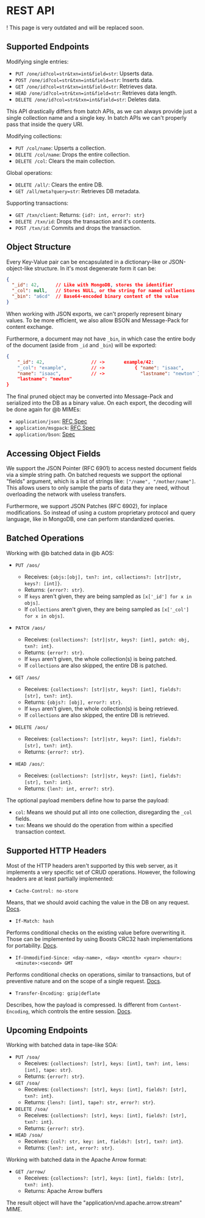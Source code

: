 # REST API

! This page is very outdated and will be replaced soon.

## Supported Endpoints

Modifying single entries:

* `PUT /one/id?col=str&txn=int&field=str`: Upserts data.
* `POST /one/id?col=str&txn=int&field=str`: Inserts data.
* `GET /one/id?col=str&txn=int&field=str`: Retrieves data.
* `HEAD /one/id?col=str&txn=int&field=str`: Retrieves data length.
* `DELETE /one/id?col=str&txn=int&field=str`: Deletes data.

This API drastically differs from batch APIs, as we can always provide just a single collection name and a single key.
In batch APIs we can't properly pass that inside the query URI.

Modifying collections:

* `PUT /col/name`: Upserts a collection.
* `DELETE /col/name`: Drops the entire collection.
* `DELETE /col`: Clears the main collection.

Global operations:

* `DELETE /all/`: Clears the entire DB.
* `GET /all/meta?query=str`: Retrieves DB metadata.

Supporting transactions:

* `GET /txn/client`: Returns: `{id?: int, error?: str}`
* `DELETE /txn/id`: Drops the transaction and it's contents.
* `POST /txn/id`: Commits and drops the transaction.

## Object Structure

Every Key-Value pair can be encapsulated in a dictionary-like or JSON-object-like structure.
In it's most degenerate form it can be:

```json
{
  "_id": 42,      // Like with MongoDB, stores the identifier
  "_col": null,   // Stores NULL, or the string for named collections
  "_bin": "a6cd"  // Base64-encoded binary content of the value
}
```

When working with JSON exports, we can't properly represent binary values.
To be more efficient, we also allow BSON and Message-Pack for content exchange.

Furthermore, a document may not have `_bin`, in which case the entire body of the document (aside from `_id` and `_bin`) will be exported:

```json
{
    "_id": 42,                 // ->       example/42:
    "_col": "example",         // ->           { "name": "isaac",
    "name": "isaac",           // ->             "lastname": "newton" }
    "lastname": "newton"
}
```

The final pruned object may be converted into Message-Pack and serialized into the DB as a binary value.
On each export, the decoding will be done again for @b MIMEs:

* `application/json`: [RFC Spec](https://datatracker.ietf.org/doc/html/rfc4627)
* `application/msgpack`: [RFC Spec](https://datatracker.ietf.org/doc/html/rfc6838)
* `application/bson`: [Spec](https://bsonspec.org/)

## Accessing Object Fields

We support the JSON Pointer (RFC 6901) to access nested document fields via a simple string path.
On batched requests we support the optional "fields" argument, which is a list of strings like: `["/name", "/mother/name"]`.
This allows users to only sample the parts of data they are need, without overloading the network with useless transfers.

Furthermore, we support JSON Patches (RFC 6902), for inplace modifications.
So instead of using a custom proprietary protocol and query language, like in MongoDB, one can perform standardized queries.

## Batched Operations

Working with @b batched data in @b AOS:

* `PUT /aos/`
  * Receives: `{objs:[obj], txn?: int, collections?: [str]|str, keys?: [int]}`.
  * Returns: `{error?: str}`.
  * If `keys` aren't given, they are being sampled as `[x['_id'] for x in objs]`.
  * If `collections` aren't given, they are being sampled as `[x['_col'] for x in objs]`.

* `PATCH /aos/`
  * Receives: `{collections?: [str]|str, keys?: [int], patch: obj, txn?: int}`.
  * Returns: `{error?: str}`.
  * If `keys` aren't given, the whole collection(s) is being patched.
  * If `collections` are also skipped, the entire DB is patched.

* `GET /aos/`
  * Receives: `{collections?: [str]|str, keys?: [int], fields?: [str], txn?: int}`.
  * Returns: `{objs?: [obj], error?: str}`.
  * If `keys` aren't given, the whole collection(s) is being retrieved.
  * If `collections` are also skipped, the entire DB is retrieved.

* `DELETE /aos/`
  * Receives: `{collections?: [str]|str, keys?: [int], fields?: [str], txn?: int}`.
  * Returns: `{error?: str}`.

* `HEAD /aos/`:
  * Receives: `{collections?: [str]|str, keys?: [int], fields?: [str], txn?: int}`.
  * Returns: `{len?: int, error?: str}`.

The optional payload members define how to parse the payload:

* `col`: Means we should put all into one collection, disregarding the `_col` fields.
* `txn`: Means we should do the operation from within a specified transaction context.

## Supported HTTP Headers

Most of the HTTP headers aren't supported by this web server, as it implements a very specific set of CRUD operations.
However, the following headers are at least partially implemented:

* `Cache-Control: no-store`
     
Means, that we should avoid caching the value in the DB on any request.
[Docs](https://developer.mozilla.org/en-US/docs/Web/HTTP/Headers/Cache-Control).

* `If-Match: hash`

Performs conditional checks on the existing value before overwriting it.
Those can be implemented by using Boosts CRC32 hash implementations for portability.
[Docs](https://developer.mozilla.org/en-US/docs/Web/HTTP/Headers/If-Match).

* `If-Unmodified-Since: <day-name>, <day> <month> <year> <hour>:<minute>:<second> GMT`
     
Performs conditional checks on operations, similar to transactions, but of preventive nature and on the scope of a single request.
[Docs](https://developer.mozilla.org/en-US/docs/Web/HTTP/Headers/If-Unmodified-Since).

* `Transfer-Encoding: gzip|deflate`
     
Describes, how the payload is compressed. Is different from `Content-Encoding`, which controls the entire session.
[Docs](https://developer.mozilla.org/en-US/docs/Web/HTTP/Headers/Transfer-Encoding).

## Upcoming Endpoints

Working with batched data in tape-like SOA:

* `PUT /soa/`
  * Receives: `{collections?: [str], keys: [int], txn?: int, lens: [int], tape: str}`.
  * Returns: `{error?: str}`.
* `GET /soa/`
  * Receives: `{collections?: [str], keys: [int], fields?: [str], txn?: int}`.
  * Returns: `{lens?: [int], tape?: str, error?: str}`.
* `DELETE /soa/`
  * Receives: `{collections?: [str], keys: [int], fields?: [str], txn?: int}`.
  * Returns: `{error?: str}`.
* `HEAD /soa/`
  * Receives: `{col?: str, key: int, fields?: [str], txn?: int}`.
  * Returns: `{len?: int, error?: str}`.

Working with batched data in the Apache Arrow format:

* `GET /arrow/`
  * Receives: `{collections?: [str], keys: [int], fields: [str], txn?: int}`.
  * Returns: Apache Arrow buffers

The result object will have the "application/vnd.apache.arrow.stream" MIME.

